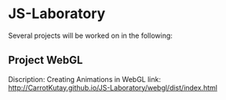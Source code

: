 # JS-Laboratory
Several projects will be worked on in the following:

## Project WebGL
Discription: Creating Animations in WebGL
link: http://CarrotKutay.github.io/JS-Laboratory/webgl/dist/index.html
